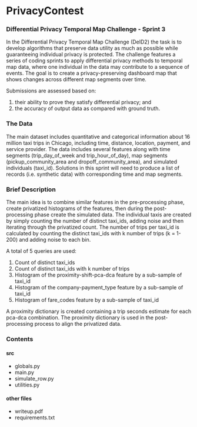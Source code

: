 # PrivacyContest
### Differential Privacy Temporal Map Challenge - Sprint 3

In the Differential Privacy Temporal Map Challenge (DeID2) the task is to develop algorithms that preserve data utility as much as possible while guaranteeing individual privacy is protected. The challenge features a series of coding sprints to apply differential privacy methods to temporal map data, where one individual in the data may contribute to a sequence of events. The goal is to create a privacy-preserving dashboard map that shows changes across different map segments over time.

Submissions are assessed based on:

1.  their ability to prove they satisfy differential privacy; and
2.  the accuracy of output data as compared with ground truth.

###  The Data

The main dataset includes quantitative and categorical information about 16 million taxi trips in Chicago, including time, distance, location, payment, and service provider. The data includes several features along with time segments (trip_day_of_week and trip_hour_of_day), map segments (pickup_community_area and dropoff_community_area), and simulated individuals (taxi_id). Solutions in this sprint will need to produce a list of records (i.e. synthetic data) with corresponding time and map segments.

### Brief Description

The main idea is to combine similar features in the pre-processing phase, create privatized histograms of the features, then during the post-processing phase create the simulated data. The individual taxis are created by simply counting the number of distinct taxi_ids, adding noise and then iterating through the privatized count. The number of trips per taxi_id is calculated by counting the distinct taxi_ids with k number of trips (k = 1-200) and adding noise to each bin.

A total of 5 queries are used:

1) Count of distinct taxi_ids
2) Count of distinct taxi_ids with k number of trips
3) Histogram of the proximity-shift-pca-dca feature by a sub-sample of taxi_id
4) Histogram of the company-payment_type feature by a sub-sample of taxi_id
5) Histogram of fare_codes feature by a sub-sample of taxi_id


A proximity dictionary is created containing a trip seconds estimate for each pca-dca combination. The proximity dictionary is used in the post-processing process to align the privatized data.

### Contents

#### src

- globals.py
- main.py
- simulate_row.py
- utilities.py

#### other files

- writeup.pdf
- requirements.txt
